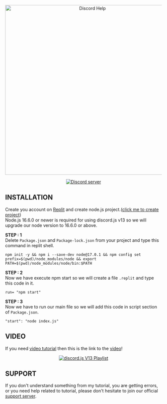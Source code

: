 <div align="center">
  <p>
    <a href="https://youtube.com/channel/UCKW0IAEQBhyFQHixopT2teQ"><img src="https://media.discordapp.net/attachments/926023641236377621/926023683120726016/20211230_133627.png" width="546" alt="Discord Help" /></a>
  </p>
  <p>
    <a href="https://discord.gg/H956rhJEm8"><img src="https://img.shields.io/discord/925633293754449921?color=5865F2&logo=discord&logoColor=white" alt="Discord server" /></a>
  </p>
</div>

## INSTALLATION

Create you account on [Replit](https://replit.com/~) and create node.js project.([click me to create project](https://replit.com/new/nodejs))<br />
Node.js 16.6.0 or newer is required for using discord.js v13 so we will upgrade our node version to 16.6.0 or above.

**STEP : 1**<br />
Delete `Package.json` and `Package-lock.json` from your project and type this command in replit shell.
```
npm init -y && npm i --save-dev node@17.0.1 && npm config set prefix=$(pwd)/node_modules/node && export PATH=$(pwd)/node_modules/node/bin:$PATH
```
**STEP : 2**<br />
Now we have execute npm start so we will create a file `.replit` and type this code in it.
```
run= "npm start"
```
**STEP : 3**<br />
Now we have to run our main file so we will add this code in script section of `Package.json`.
```
"start": "node index.js"
```

## VIDEO

If you need [video tutorial](https://youtu.be/hN0ZIIIvyGI) then this is the link to the [video](https://youtu.be/hN0ZIIIvyGI)!
<div align="center">
  <p>
    <a href="https://youtu.be/hN0ZIIIvyGI"><img src="https://media.discordapp.net/attachments/926023641236377621/926050319421558814/IMG_20211230_152313.jpg" alt="discord.js V13 Playlist" /></a>
  </p>
</div>

## SUPPORT

If you don't understand something from my tutorial, you are getting errors, or you need help related to tutorial, please don't hesitate to join our official [support server](https://discord.gg/H956rhJEm8).
